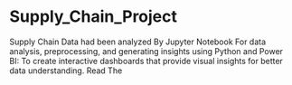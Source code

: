 # Supply_Chain_Project
Supply Chain Data had been analyzed By Jupyter Notebook For data analysis, preprocessing, and generating insights using Python and Power BI: To create interactive dashboards that provide visual insights for better data understanding.
Read The 
